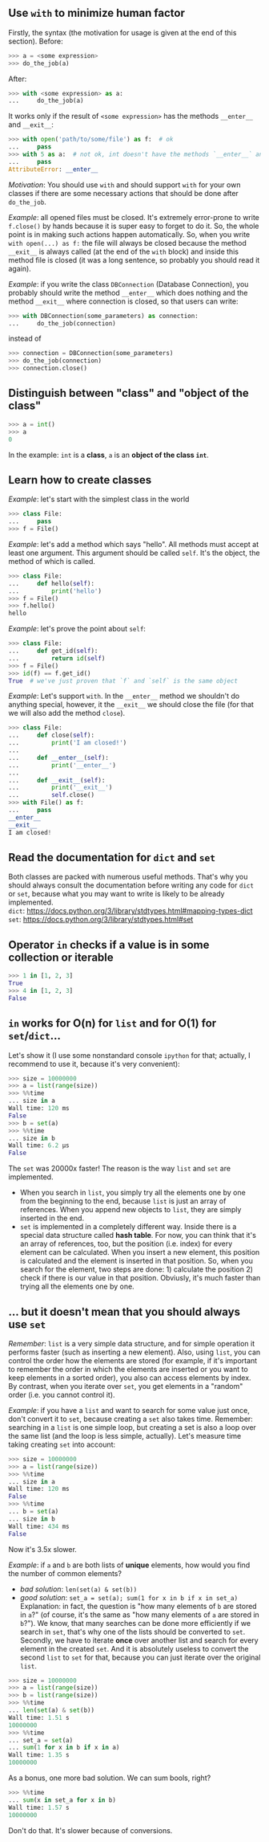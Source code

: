 ## Use `with` to minimize human factor
Firstly, the syntax (the motivation for usage is given at the end of this section).
Before:
```python
>>> a = <some expression>
>>> do_the_job(a)
```
After:
```python
>>> with <some expression> as a:
...     do_the_job(a)
```
It works only if the result of `<some expression>` has the methods `__enter__` and `__exit__`:
```python
>>> with open('path/to/some/file') as f:  # ok
...     pass
>>> with 5 as a:  # not ok, int doesn't have the methods `__enter__` and `__exit__`
...     pass
AttributeError: __enter__
```

_Motivation_: You should use `with` and should support `with` for your own classes
if there are some necessary actions that should be done after `do_the_job`.

_Example_: all opened files must be closed. It's extremely error-prone to write `f.close()` by hands because
it is super easy to forget to do it. So, the whole point is in making such actions happen
automatically. So, when you write `with open(...) as f:` the file will always be closed
because the method `__exit__` is always called (at the end of the `with` block) and
inside this method file is closed (it was a long sentence, so probably you should read it
again).

_Example_: if you write the class `DBConnection` (Database Connection), you probably should
write the method `__enter__` which does nothing and the method `__exit__` where connection
is closed, so that users can write:
```python
>>> with DBConnection(some_parameters) as connection:
...     do_the_job(connection)
```
instead of
```python
>>> connection = DBConnection(some_parameters)
>>> do_the_job(connection)
>>> connection.close()
```


## Distinguish between "class" and "object of the class"
```python
>>> a = int()
>>> a
0
```
In the example: `int` is a **class**, `a` is an **object of the class `int`**.


## Learn how to create classes
_Example_: let's start with the simplest class in the world
```python
>>> class File:
...     pass
>>> f = File()
```

_Example_: let's add a method which says "hello". All methods must accept at least one argument. This argument should be called `self`. It's the object, the method of which is called.
```python
>>> class File:
...     def hello(self):
...         print('hello')
>>> f = File()
>>> f.hello()
hello
```

_Example_: let's prove the point about `self`:
```python
>>> class File:
...     def get_id(self):
...         return id(self)
>>> f = File()
>>> id(f) == f.get_id()
True  # we've just proven that `f` and `self` is the same object
```

_Example_: Let's support `with`. In the `__enter__` method we shouldn't do anything
special, however, it the `__exit__` we should close the file (for that we will also
add the method `close`).
```python
>>> class File:
...     def close(self):
...         print('I am closed!')
... 
...     def __enter__(self):
...         print('__enter__')
... 
...     def __exit__(self):
...         print('__exit__')
...         self.close()
>>> with File() as f:
...     pass
__enter__
__exit__
I am closed!
```


## Read the documentation for `dict` and `set`
Both classes are packed with numerous useful methods. That's why you should always
consult the documentation before writing any code for `dict` or `set`, because what you
may want to write is likely to be already implemented.  
`dict`: https://docs.python.org/3/library/stdtypes.html#mapping-types-dict  
`set`: https://docs.python.org/3/library/stdtypes.html#set  


## Operator `in` checks if a value is in some collection or iterable
```python
>>> 1 in [1, 2, 3]
True
>>> 4 in [1, 2, 3]
False
```


## `in` works for **O(n)** for `list` and for **O(1)** for `set`/`dict`...
Let's show it (I use some nonstandard console `ipython` for that; actually, I
recommend to use it, because it's very convenient):
```python
>>> size = 10000000
>>> a = list(range(size))
>>> %%time
... size in a
Wall time: 120 ms
False
>>> b = set(a)
>>> %%time
... size in b
Wall time: 6.2 µs
False
```
The `set` was 20000x faster! The reason is the way `list` and `set` are implemented.  
- When you search in `list`, you simply try all the elements one by one from the beginning
to the end, because `list` is just an array of references. When you append new objects to `list`,
they are simply inserted in the end.  
- `set` is implemented in a completely different way. Inside there is a special data structure
called **hash table**. For now, you can think that it's an array of references, too,
but the position (i.e. index) for every element can be calculated. When you insert a new element,
this position is calculated and the element is inserted in that position. So, when you
search for the element, two steps are done: 1) calculate the position 2) check if there is our value in that position.
Obviusly, it's much faster than trying all the elements one by one.


## ... but it doesn't mean that you should always use `set`
_Remember_: `list` is a very simple data structure, and for simple operation it performs
faster (such as inserting a new element). Also, using `list`, you can control the order how
the elements are stored (for example, if it's important to remember the order in which
the elements are inserted or you want to keep elements in a sorted order), you also
can access elements by index.
By contrast, when you iterate over `set`, you get elements in a "random" order (i.e. you cannot control it).

_Example_: if you have a `list` and want to search for some value just once, don't convert
it to `set`, because creating a `set` also takes time. Remember: searching in a `list`
is one simple loop, but creating a set is also a loop over the same list (and the loop
is less simple, actually). Let's measure time taking creating `set` into account:
```python
>>> size = 10000000
>>> a = list(range(size))
>>> %%time
... size in a
Wall time: 120 ms
False
>>> %%time
... b = set(a)
... size in b
Wall time: 434 ms
False
```
Now it's 3.5x slower.

_Example_: if `a` and `b` are both lists of **unique** elements, how would you find
the number of common elements?
- _bad solution_: `len(set(a) & set(b))`
- _good solution_: `set_a = set(a); sum(1 for x in b if x in set_a)`  
Explanation: in fact, the question is "how many elements of `b` are stored in `a`?"
(of course, it's the same as "how many elements of `a` are stored in `b`?"). We know,
that many searches can be done more efficiently if we search in `set`, that's why
one of the lists should be converted to `set`. Secondly, we have to iterate **once**
over another list and search for every element in the created `set`. And it is absolutely
useless to convert the second `list` to `set` for that, because you can just iterate over the original `list`.
```python
>>> size = 10000000
>>> a = list(range(size))
>>> b = list(range(size))
>>> %%time
... len(set(a) & set(b))
Wall time: 1.51 s
10000000
>>> %%time
... set_a = set(a)
... sum(1 for x in b if x in a)
Wall time: 1.35 s
10000000
```
As a bonus, one more bad solution. We can sum bools, right?
```python
>>> %%time
... sum(x in set_a for x in b)
Wall time: 1.57 s
10000000
```
Don't do that. It's slower because of conversions.

